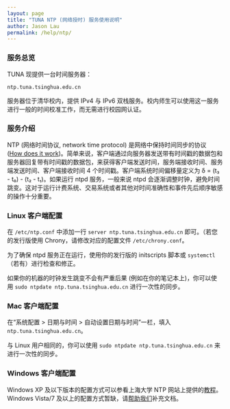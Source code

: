 ```yaml
---
layout: page
title: "TUNA NTP (网络授时) 服务使用说明"
author: Jason Lau
permalink: /help/ntp/
---
```


### 服务总览

TUNA 现提供一台时间服务器：

    ntp.tuna.tsinghua.edu.cn

服务器位于清华校内，提供 IPv4 与 IPv6 双栈服务。校内师生可以使用这一服务进行一般的时间校准工作，而无需进行校园网认证。

### 服务介绍

NTP (网络时间协议, network time protocol) 是网络中保持时间同步的协议 ([How does it work](http://www.ntp.org/ntpfaq/NTP-s-algo.htm))。简单来说，客户端通过向服务器发送带有时间戳的数据包和服务器回复带有时间戳的数据包，来获得客户端发送时间，服务端接收时间、服务端发送时间、客户端接收时间 4 个时间戳。客户端系统时间偏移量定义为 δ = (t₃ - t₀) - (t₂ - t₁)。如果运行 ntpd 服务，一般来说 ntpd 会逐渐调整时钟，避免时间跳变。这对于运行计费系统、交易系统或者其他对时间准确性和事件先后顺序敏感的操作十分重要。

### Linux 客户端配置

在 `/etc/ntp.conf` 中添加一行 `server ntp.tuna.tsinghua.edu.cn` 即可。（若您的发行版使用 Chrony，请修改对应的配置文件 `/etc/chrony.conf`。

为了确保 ntpd 服务正在运行，使用你的发行版的 initscripts 脚本或 `systemctl`（若有）进行检查和修正。

如果你的机器的时钟发生跳变不会有严重后果 (例如在你的笔记本上)，你可以使用 `sudo ntpdate ntp.tuna.tsinghua.edu.cn` 进行一次性的同步。

### Mac 客户端配置

在“系统配置 > 日期与时间 > 自动设置日期与时间”一栏，填入 `ntp.tuna.tsinghua.edu.cn`。

与 Linux 用户相同的，你可以使用 `sudo ntpdate ntp.tuna.tsinghua.edu.cn` 来进行一次性的同步。

### Windows 客户端配置

Windows XP 及以下版本的配置方式可以参看上海大学 NTP 网站上提供的[教程](http://cms.shu.edu.cn/Default.aspx?alias=cms.shu.edu.cn/ntp)。Windows Vista/7 及以上的配置方式暂缺，请[帮助我们](https://github.com/tuna/mirror-web/)补充文档。
